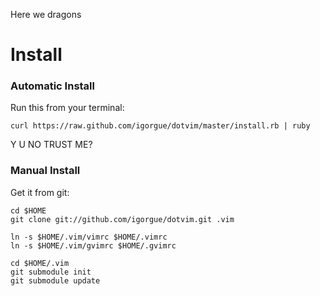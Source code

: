 Here we dragons

Install
=======

### Automatic Install ###

Run this from your terminal:

    curl https://raw.github.com/igorgue/dotvim/master/install.rb | ruby

Y U NO TRUST ME?

### Manual Install ###

Get it from git:

    cd $HOME
    git clone git://github.com/igorgue/dotvim.git .vim

    ln -s $HOME/.vim/vimrc $HOME/.vimrc
    ln -s $HOME/.vim/gvimrc $HOME/.gvimrc

    cd $HOME/.vim
    git submodule init
    git submodule update

